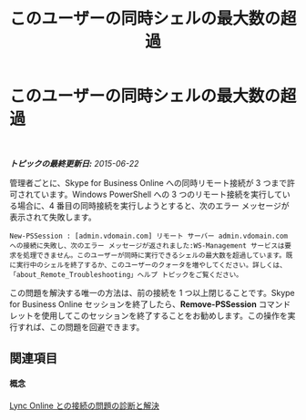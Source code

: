 ﻿---
title: このユーザーの同時シェルの最大数の超過
TOCTitle: このユーザーの同時シェルの最大数の超過
ms:assetid: b309efe8-a214-41ea-a345-93e6a36e0cb1
ms:mtpsurl: https://technet.microsoft.com/ja-jp/library/Dn362837(v=OCS.15)
ms:contentKeyID: 56270133
ms.date: 06/02/2017
mtps_version: v=OCS.15
ms.translationtype: HT
---

# このユーザーの同時シェルの最大数の超過

 

_**トピックの最終更新日:** 2015-06-22_

管理者ごとに、Skype for Business Online への同時リモート接続が 3 つまで許可されています。Windows PowerShell への 3 つのリモート接続を実行している場合に、4 番目の同時接続を実行しようとすると、次のエラー メッセージが表示されて失敗します。

    New-PSSession : [admin.vdomain.com] リモート サーバー admin.vdomain.com への接続に失敗し、次のエラー メッセージが返されました:WS-Management サービスは要求を処理できません。このユーザーが同時に実行できるシェルの最大数を超過しています。既に実行中のシェルを終了するか、このユーザーのクォータを増やしてください。詳しくは、「about_Remote_Troubleshooting」ヘルプ トピックをご覧ください。

この問題を解決する唯一の方法は、前の接続を 1 つ以上閉じることです。Skype for Business Online セッションを終了したら、**Remove-PSSession** コマンドレットを使用してこのセッションを終了することをお勧めします。この操作を実行すれば、この問題を回避できます。

## 関連項目

#### 概念

[Lync Online との接続の問題の診断と解決](diagnosing-and-resolving-connection-problems-with-skype-for-business-online.md)


